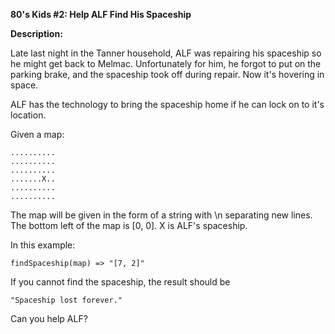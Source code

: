 <b>80's Kids #2: Help ALF Find His Spaceship</b>

<b>Description:</b>

Late last night in the Tanner household, ALF was repairing his spaceship so he might get back to Melmac. Unfortunately for him, he forgot to put on the parking brake, and the spaceship took off during repair. Now it's hovering in space.

ALF has the technology to bring the spaceship home if he can lock on to it's location.

Given a map:

<pre><code>..........
..........
..........
.......X..
..........
..........</code></pre>

The map will be given in the form of a string with \n separating new lines. The bottom left of the map is [0, 0]. X is ALF's spaceship.

In this example:

<pre><code>findSpaceship(map) => "[7, 2]"</code></pre>

If you cannot find the spaceship, the result should be

<pre><code>"Spaceship lost forever."</pre></code>

Can you help ALF?